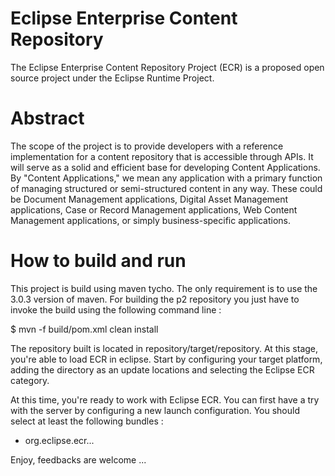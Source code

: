 # Eclipse Enterprise Content Repository

The Eclipse Enterprise Content Repository Project (ECR) is a proposed
open source project under the Eclipse Runtime Project.

# Abstract

The scope of the project is to provide developers with a reference
implementation for a content repository that is accessible through
APIs.  It will serve as a solid and efficient base for developing
Content Applications.  By "Content Applications," we mean any
application with a primary function of managing structured or
semi-structured content in any way.  These could be Document
Management applications, Digital Asset Management applications, Case
or Record Management applications, Web Content Management
applications, or simply business-specific applications.

# How to build and run

This project is build using maven tycho. The only requirement is to use the 
3.0.3 version of maven. For building the p2 repository you just have to invoke
the build using the following command line :

$ mvn -f build/pom.xml clean install

The repository built is located in repository/target/repository. At this stage,
you're able to load ECR in eclipse. Start by configuring your target platform, 
adding the directory as an update locations and selecting the Eclipse ECR category.

At this time, you're ready to work with Eclipse ECR. You can first have a try with the server
by configuring a new launch configuration. You should select at least the following
bundles :

* org.eclipse.ecr...

Enjoy, feedbacks are welcome ...